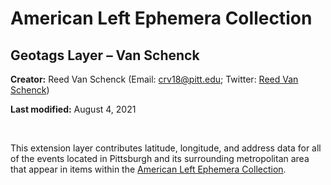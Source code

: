# American Left Ephemera Collection

## Geotags Layer – Van Schenck

**Creator:** Reed Van Schenck (Email: [crv18@pitt.edu](mailto:crv18@pitt.edu); Twitter: [Reed Van Schenck](https://twitter.com/reedvanschenck))

**Last modified:** August 4, 2021

<br>

This extension layer contributes latitude, longitude, and address data for all of the events located in Pittsburgh and its surrounding metropolitan area that appear in items within the [American Left Ephemera Collection](https://digital.library.pitt.edu/collection/american-left-ephemera-collection).
